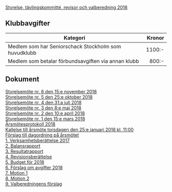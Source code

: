 [Styrelse, tävlingskommitté, revisor och valberedning 2018](HTM/seniorstyrelse_2018.pdf)

## Klubbavgifter

|Kategori|Kronor|
|-|-:|
Medlem som har Seniorschack Stockholm som huvudklubb|1100:-|
Medlem som betalar förbundsavgiften via annan klubb|800:-|

## Dokument

[Styrelsemöte nr. 6 den 15:e november 2018](HTM/Protokoll_SrS_nr6_2018.pdf)  
[Styrelsemöte nr. 5 den 25:e oktober 2018](HTM/Protokoll_SrS_nr5_2018.pdf)  
[Styrelsemöte nr. 4 den 31:a juli 2018](HTM/Protokoll_SrS_nr4_2018.pdf)  
[Styrelsemöte nr. 3 den 8:e maj 2018](HTM/Protokoll_SrS_nr3_2018.pdf)  
[Styrelsemöte nr. 2 den 10:e april 2018](HTM/Protokoll_SrS_nr2_2018.pdf)  
[Styrelsemöte nr. 1 den 15:e mars 2018](HTM/Protokoll_SrS_nr1_2018.pdf)  
[Årsmötesprotokoll 2018](HTM/arsmote_protokoll_2018.pdf)  
[Kallelse till årsmöte torsdagen den 25:e januari 2018 kl. 11:00](HTM/kallelse_arsmote_2018.pdf)  
[Förslag till dagordning på årsmötet](HTM/dagordning_arsmote_2018.pdf)  
[1. Verksamhetsberättelse 2017](HTM/verksamhet_2017.pdf)  
[2. Balansrapport](HTM/171231_Balansrapport.pdf)  
[3. Resultatrapport](HTM/171231_Resultatrapport.pdf)  
[4. Revisionsberättelse](HTM/Revisionsberattelse.pdf)  
[5. Budget för 2018](HTM/budget_2018.pdf)  
[6. Förslag om avgifter 2018](HTM/avgiftsforslag_2018.pdf)  
[7. Motion 1](HTM/Motion2018.pdf)  
[8. Motion 2](HTM/Motion_arsmote_2018.pdf)  
[9. Valberedningens förslag](HTM/Valberedningens_forslag_2018.pdf)  
